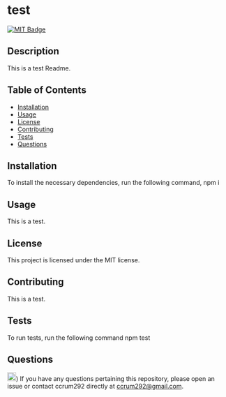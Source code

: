 
# test 

 [![MIT Badge](https://img.shields.io/badge/license-MIT-green)](https://opensource.org/licenses/MIT) 

## Description 
 This is a test Readme. 

## Table of Contents 
 * [Installation](#installation) 
 * [Usage](#usage) 
 * [License](#license) 
 * [Contributing](#contributing) 
 * [Tests](#tests) 
 * [Questions](#questions) 

## Installation 
 To install the necessary dependencies, run the following command, 
 npm i 

## Usage 
 This is a test. 

## License 
 This project is licensed under the MIT license. 

## Contributing 
 This is a test. 

## Tests 
 To run tests, run the following command 
 npm test 

## Questions 
 <img src="https://avatars0.githubusercontent.com/u/59706760?v=4" alt="profile picture" width="20px" />) 
 If you have any questions pertaining this repository, please open an issue or contact ccrum292 directly at ccrum292@gmail.com. 

